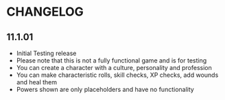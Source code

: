 # CHANGELOG

## 11.1.01

- Initial Testing release
- Please note that this is not a fully functional game and is for testing
- You can create a character with a culture, personality and profession
- You can make characteristic rolls, skill checks, XP checks, add wounds and heal them
- Powers shown are only placeholders and have no functionality